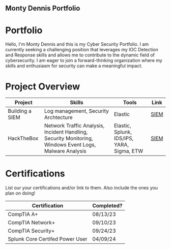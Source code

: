 ## Monty Dennis Portfolio

# Portfolio

Hello, I'm Monty Dennis and this is my Cyber Security Portfolio. I am currently seeking a challenging position that leverages my IOC Detection and Response skills and allows me to contribute to the dynamic field of cybersecurity. I am eager to join a forward-thinking organization where my skills and enthusiasm for security can make a meaningful impact.


# Project Overview 
|     Project     |                     Skills                |     Tools       |      Link       |
| --------------- |  ---------------------------------------- | --------------- | --------------- |
| Building a SIEM |     Log management, Security Archtecture  |    Elastic      |  <a href="[https://google.com]https://github.com/iMentorYT/SIEM/tree/main">SIEM</a>   |
| HackTheBox      |  Network Traffic Analysis, Incident Handling, Security Monitoring, Windows Event Logs, Malware Analysis | Elastic, Splunk, IDS/IPS, YARA, Sigma, ETW | <a href="[https://google.com]https://github.com/iMentorYT/SIEM/tree/main">SIEM</a> |



# Certifications 
List our your certifications and/or link to them. Also include the ones you plan on doing!

|     Certification               |               Completed?               |
| ------------------------------  | -------------------------------------- | 
| CompTIA A+                      |                08/13/23                | 
| CompTIA Network+                |                09/10/23                |
| CompTIA Security+               |                09/24/23                |
| Splunk Core Certifed Power User |                04/09/24                |
